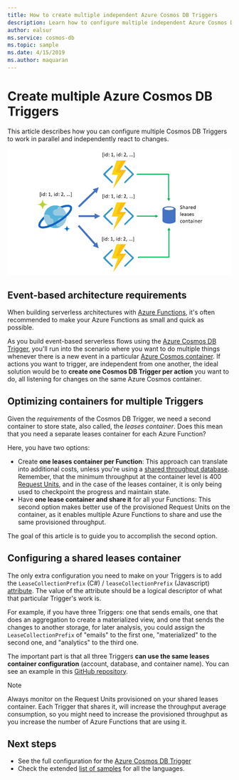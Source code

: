```yaml
---
title: How to create multiple independent Azure Cosmos DB Triggers
description: Learn how to configure multiple independent Azure Cosmos DB Triggers to create event-driven Azure Functions architectures.
author: ealsur
ms.service: cosmos-db
ms.topic: sample
ms.date: 4/15/2019
ms.author: maquaran
---
```


# Create multiple Azure Cosmos DB Triggers

This article describes how you can configure multiple Cosmos DB Triggers to work in parallel and independently react to changes.

![Serverless event-based Functions working with the Azure Cosmos DB Trigger and sharing a leases container](./media/change-feed-functions/multi-trigger.png)

## Event-based architecture requirements

When building serverless architectures with [Azure Functions](../azure-functions/functions-overview.md), it's often recommended to make your Azure Functions as small and quick as possible.

As you build event-based serverless flows using the [Azure Cosmos DB Trigger](./change-feed-functions.md), you'll  run into the scenario where you want to do multiple things whenever there is a new event in a particular [Azure Cosmos container](./databases-containers-items.md#azure-cosmos-containers). If actions you want to trigger, are independent from one another, the ideal solution would be to **create one Cosmos DB Trigger per action** you want to do, all listening for changes on the same Azure Cosmos container.

## Optimizing containers for multiple Triggers

Given the *requirements* of the Cosmos DB Trigger, we need a second container to store state, also called, the *leases container*. Does this mean that you need a separate leases container for each Azure Function?

Here, you have two options:

* Create **one leases container per Function**: This approach can translate into additional costs, unless you're using a [shared throughput database](./set-throughput.md#set-throughput-on-a-database). Remember, that the minimum throughput at the container level is 400 [Request Units](./request-units.md), and in the case of the leases container, it is only being used to checkpoint the progress and maintain state.
* Have **one lease container and share it** for all your Functions: This second option makes better use of the provisioned Request Units on the container, as it enables multiple Azure Functions to share and use the same provisioned throughput.

The goal of this article is to guide you to accomplish the second option.

## Configuring a shared leases container

The only extra configuration you need to make on your Triggers is to add the `LeaseCollectionPrefix` (C#) / `leaseCollectionPrefix` (Javascript) [attribute](../azure-functions/functions-bindings-cosmosdb-v2.md#trigger---configuration). The value of the attribute should be a logical descriptor of what that particular Trigger's work is.

For example, if you have three Triggers: one that sends emails, one that does an aggregation to create a materialized view, and one that sends the changes to another storage, for later analysis, you could assign the `LeaseCollectionPrefix` of "emails" to the first one, "materialized" to the second one, and "analytics" to the third one.

The important part is that all three Triggers **can use the same leases container configuration** (account, database, and container name). You can see an example in this [GitHub repository](https://github.com/ealsur/serverless-recipes/tree/master/cosmosdbtriggerscenarios).

> [!NOTE]
> Always monitor on the Request Units provisioned on your shared leases container. Each Trigger that shares it, will increase the throughput average consumption, so you might need to increase the provisioned throughput as you increase the number of Azure Functions that are using it.

## Next steps

* See the full configuration for the [Azure Cosmos DB Trigger](../azure-functions/functions-bindings-cosmosdb-v2.md#trigger---configuration)
* Check the extended [list of samples](../azure-functions/functions-bindings-cosmosdb-v2.md#trigger---example) for all the languages.